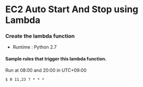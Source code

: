 EC2 Auto Start And Stop using Lambda
=============

### Create the lambda function

* Runtime : Python 2.7

#### Sample rules that trigger this lambda function.

Run at 08:00 and 20:00 in UTC+09:00

    $ 0 11,23 ? * * *